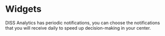 # Widgets

DISS Analytics has periodic notifications, you can choose the notifications that you will receive daily to speed up decision-making in your center.

<img src= "_media/Widgets .PNG" alt="" >